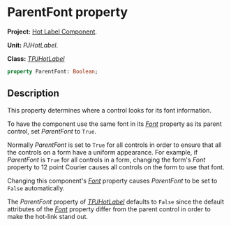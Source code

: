 # ParentFont property #

**Project:** [Hot Label Component](HotLabelComponent.md).

**Unit:** _PJHotLabel_.

**Class:** _[TPJHotLabel](TPJHotLabel.md)_

```pascal
property ParentFont: Boolean;
```

## Description ##

This property determines where a control looks for its font information.

To have the component use the same font in its _[Font](TPJHotLabelFont.md)_ property as its parent control, set _ParentFont_ to `True`.

Normally _ParentFont_ is set to `True` for all controls in order to ensure that all the controls on a form have a uniform appearance. For example, if _ParentFont_ is `True` for all controls in a form, changing the form's _Font_ property to 12 point Courier causes all controls on the form to use that font.

Changing this component's _[Font](TPJHotLabelFont.md)_ property causes _ParentFont_ to be set to `False` automatically.

The _ParentFont_ property of _[TPJHotLabel](TPJHotLabel.md)_ defaults to `False` since the default attributes of the _[Font](TPJHotLabelFont.md)_ property differ from the parent control in order to make the hot-link stand out.